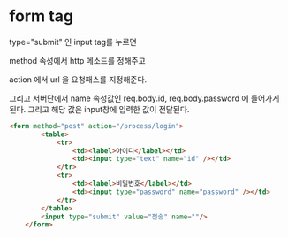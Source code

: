 # form tag

type="submit" 인 input tag를 누르면

method 속성에서 http 메소드를 정해주고

action 에서 url 을 요청패스를 지정해준다.

그리고 서버단에서 name 속성값인 req.body.id, req.body.password 에 들어가게 된다. 그리고 해당 값은 input창에 입력한 값이 전달된다.

```html
<form method="post" action="/process/login">
		<table>
			<tr>
				<td><label>아이디</label></td>
				<td><input type="text" name="id" /></td>
			</tr>
			<tr>
				<td><label>비밀번호</label></td>
				<td><input type="password" name="password" /></td>
			</tr>
		</table>
		<input type="submit" value="전송" name=""/>
	</form>
```